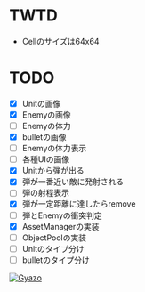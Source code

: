 # TWTD

* Cellのサイズは64x64

# TODO
- [x] Unitの画像
- [x] Enemyの画像
- [ ] Enemyの体力
- [x] bulletの画像
- [ ] Enemyの体力表示
- [ ] 各種UIの画像
- [x] Unitから弾が出る
- [x] 弾が一番近い敵に発射される
- [ ] 弾の射程表示
- [x] 弾が一定距離に達したらremove
- [ ] 弾とEnemyの衝突判定
- [x] AssetManagerの実装
- [ ] ObjectPoolの実装
- [ ] Unitのタイプ分け
- [ ] bulletのタイプ分け

[![Gyazo](https://i.gyazo.com/a232afd41b9b6ea056f77ec15edc9fc0.gif)](https://gyazo.com/a232afd41b9b6ea056f77ec15edc9fc0)
